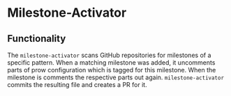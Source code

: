 # Milestone-Activator
## Functionality
The `milestone-activator` scans GitHub repositories for milestones of a specific pattern. When a matching milestone was added, it uncomments parts of prow configuration which is tagged for this milestone. When the milestone is comments the respective parts out again. `milestone-activator` commits the resulting file and creates a PR for it. 
